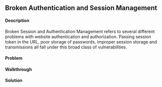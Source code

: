## Broken Authentication and Session Management

#### Description

Broken Session and Authentication Management refers to several different problems with website authentication and authorization. Passing session token in the URL, poor storage of passwords, improper session storage and transmissions all fall under this broad class of vulnerabilities.


#### Problem



#### Walkthrough



#### Solution